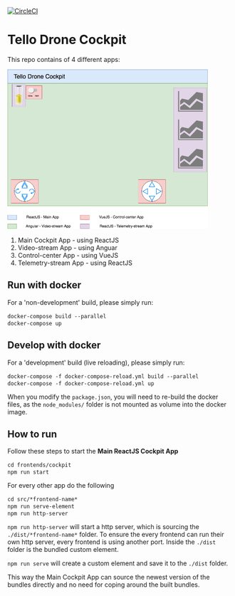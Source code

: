 [![CircleCI](https://circleci.com/gh/z-camp-drones/frontends/tree/master.svg?style=svg)](https://circleci.com/gh/z-camp-drones/frontends/tree/master)

# Tello Drone Cockpit
This repo contains of 4 different apps:

<img src="./resources/Drone_control.png" width="450">

1. Main Cockpit App - using ReactJS
2. Video-stream App - using Anguar
3. Control-center App - using VueJS
4. Telemetry-stream App - using ReactJS

## Run with docker
For a 'non-development' build, please simply run:
```
docker-compose build --parallel
docker-compose up
```

## Develop with docker
For a 'development' build (live reloading), please simply run:
```
docker-compose -f docker-compose-reload.yml build --parallel
docker-compose -f docker-compose-reload.yml up
```

When you modify the `package.json`, you will need to re-build the docker files, as the `node_modules/` folder is not mounted as volume into the docker image.

## How to run

Follow these steps to start the **Main ReactJS Cockpit App**
```
cd frontends/cockpit
npm run start
```

For every other app do the following
```
cd src/*frontend-name*
npm run serve-element
npm run http-server
```

`npm run http-server` will start a http server, which is sourcing the `./dist/*frontend-name*` folder. To ensure the every frontend can run their own http server, every frontend is using another port. Inside the `./dist` folder is the bundled custom element.

`npm run serve` will create a custom element and save it to the `./dist` folder.

This way the Main Cockpit App can source the newest version of the bundles directly and no need for coping around the built bundles.